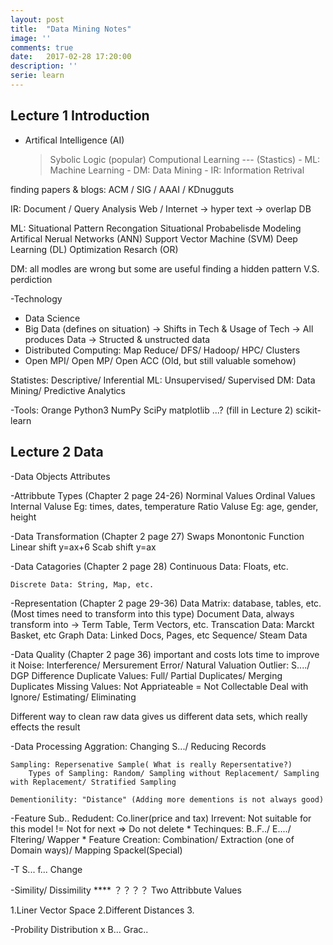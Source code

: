 ```yaml
---
layout: post
title:  "Data Mining Notes"
image: ''
comments: true
date:   2017-02-28 17:20:00
description: ''
serie: learn
---
```


## Lecture 1 Introduction

- Artifical Intelligence (AI)
	> Sybolic Logic (popular)
	> Computional Learning --- (Stastics)
		- ML: Machine Learning
		- DM: Data Mining
		- IR: Information Retrival

finding papers & blogs: ACM / SIG / AAAI / KDnugguts

IR:
Document / Query Analysis
Web / Internet -> hyper text
-> overlap DB

ML:
Situational Pattern Recongation
Situational Probabelisde Modeling
Artifical Nerual Networks (ANN)
Support Vector Machine (SVM)
Deep Learning (DL)
Optimization Resarch (OR)

DM:
all modles are wrong but some are useful
finding a hidden pattern V.S. perdiction

-Technology
* Data Science
* Big Data (defines on situation)
-> Shifts in Tech & Usage of Tech 
-> All produces Data
-> Structed & unstructed data
* Distributed Computing: Map Reduce/ DFS/ Hadoop/ HPC/ Clusters
* Open MPI/ Open MP/ Open ACC (Old, but still valuable somehow)

Statistes: Descriptive/ Inferential
ML: Unsupervised/ Supervised
DM: Data Mining/ Predictive Analytics

-Tools:
Orange
Python3
NumPy
SciPy
matplotlib
...? (fill in Lecture 2)
scikit-learn

## Lecture 2 Data

-Data
	Objects
	Attributes

-Attribbute Types (Chapter 2 page 24-26)
	Norminal Values
	Ordinal Values
	Internal Valuse Eg: times, dates, temperature
	Ratio Valuse Eg: age, gender, height


-Data Transformation (Chapter 2 page 27)
	Swaps 
	Monontonic Function
	Linear shift y=ax+6
	Scab shift y=ax

-Data Catagories (Chapter 2 page 28)
	Continuous Data: Floats, etc.

	Discrete Data: String, Map, etc.

-Representation (Chapter 2 page 29-36)
	Data Matrix: database, tables, etc. (Most times need to transform into this type)
	Document Data, always transform into -> Term Table, Term Vectors, etc.
	Transcation Data: Marckt Basket, etc
	Graph Data: Linked Docs, Pages, etc
	Sequence/ Steam Data

-Data Quality (Chapter 2 page 36)
important and costs lots time to improve it
	Noise: Interference/ Mersurement Error/ Natural Valuation
	Outlier: S..../ DGP Difference
	Duplicate Values: Full/ Partial Duplicates/ Merging Duplicates
	Missing Values: Not Appriateable = Not Collectable
					Deal with Ignore/ Estimating/ Eliminating

Different way to clean raw data gives us different data sets, which really effects the result

-Data Processing
	Aggration: Changing S.../ Reducing Records

	Sampling: Repersenative Sample( What is really Repersentative?)
		Types of Sampling: Random/ Sampling without Replacement/ Sampling with Replacement/ Stratified Sampling

	Dementionility: "Distance" (Adding more dementions is not always good)

-Feature Sub..
	Redudent: Co.liner(price and tax)
	Irrevent: Not suitable for this model != Not for next => Do not delete
	* Techinques: B..F../ E..../ Fltering/ Wapper
	* Feature Creation: Combination/ Extraction (one of Domain ways)/ Mapping Spackel(Special)

-T
	S... f... Change

-Simility/ Dissimility **** ？？？？
	Two Attribbute Values

1.Liner Vector Space
2.Different Distances
3.

-Probility Distribution
x
B...
Grac..



